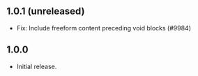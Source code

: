 ## 1.0.1 (unreleased)
-   Fix: Include freeform content preceding void blocks (#9984)

## 1.0.0

-   Initial release.
